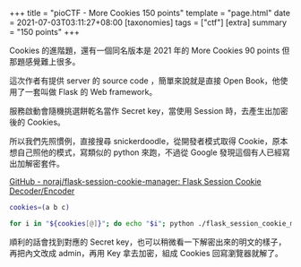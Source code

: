 +++
title = "pioCTF - More Cookies 150 points"
template = "page.html"
date = 2021-07-03T03:11:27+08:00
[taxonomies]
tags = ["ctf"]
[extra]
summary = "150 points"
+++

Cookies 的進階題，還有一個同名版本是 2021 年的 More Cookies 90 points 但那題感覺難上很多。

這次作者有提供 server 的 source code ，簡單來說就是直接 Open Book，他使用了一套叫做 Flask 的 Web framework。

服務啟動會隨機挑選餅乾名當作 Secret key，當使用 Session 時，去產生出加密後的 Cookies。

所以我們先照慣例，直接搜尋 snickerdoodle，從開發者模式取得 Cookie，原本想自己照他的模式，寫類似的 python 來跑，不過從 Google 發現這個有人已經寫出加解密套件。

[GitHub - noraj/flask-session-cookie-manager: Flask Session Cookie Decoder/Encoder](https://github.com/noraj/flask-session-cookie-manager)

```bash
cookies=(a b c)

for i in "${cookies[@]}"; do echo "$i"; python ./flask_session_cookie_manager3.py decode -s "$i" -c [cookies]; done
```

順利的話會找到對應的 Secret key，也可以稍微看一下解密出來的明文的樣子，再把內文改成 admin，再用 Key 拿去加密，組成 Cookies 回寫瀏覽器就解了。

